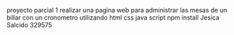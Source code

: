 proyecto parcial 1
realizar una pagina web para administrar las mesas de un billar con un cronometro
utilizando 
html
css
java script
npm install
Jesica Salcido
329575


